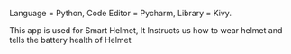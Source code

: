 Language = Python, 
Code Editor = Pycharm, 
Library = Kivy.

This app is used for Smart Helmet, It Instructs us how to wear helmet and tells the battery health of Helmet
